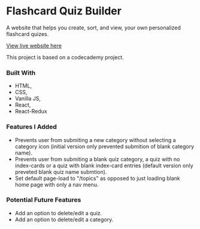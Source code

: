 # Flashcard Quiz Builder

A website that helps you create, sort, and view, your own personalized flashcard quizes.

[View live website here](https://flashcard-quiz-builder.netlify.app/)

This project is based on a codecademy project.

### Built With

- HTML,
- CSS,
- Vanilla JS,
- React,
- React-Redux

### Features I Added

- Prevents user from submiting a new category without selecting a category icon (initial version only prevented submition of blank  category name).
- Prevents user from submiting a blank quiz category, a quiz with no index-cards or a quiz with blank index-card entries (default version only preveted blank quiz name submtion).
- Set default page-load to "/topics" as opposed to just loading blank home page with only a nav menu.

### Potential Future Features

- Add an option to delete/edit a quiz.
- Add an option to delete/edit a category.